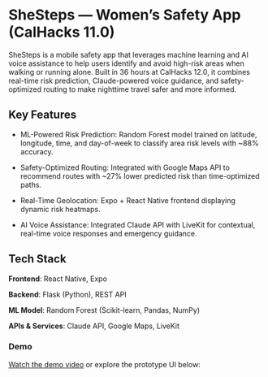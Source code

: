 # SheSteps — Women’s Safety App (CalHacks 11.0)

SheSteps is a mobile safety app that leverages machine learning and AI voice assistance to help users identify and avoid high-risk areas when walking or running alone. Built in 36 hours at CalHacks 12.0, it combines real-time risk prediction, Claude-powered voice guidance, and safety-optimized routing to make nighttime travel safer and more informed.

## Key Features

- ML-Powered Risk Prediction: Random Forest model trained on latitude, longitude, time, and day-of-week to classify area risk levels with ~88% accuracy.

- Safety-Optimized Routing: Integrated with Google Maps API to recommend routes with ~27% lower predicted risk than time-optimized paths.

- Real-Time Geolocation: Expo + React Native frontend displaying dynamic risk heatmaps.

- AI Voice Assistance: Integrated Claude API with LiveKit for contextual, real-time voice responses and emergency guidance.

## Tech Stack

**Frontend**: React Native, Expo

**Backend**: Flask (Python), REST API

**ML Model**: Random Forest (Scikit-learn, Pandas, NumPy)

**APIs & Services**: Claude API, Google Maps, LiveKit

### Demo
[Watch the demo video](<youtube.com/watch?reload=9&v=ow_1uuKUysY&t=3s>) or explore the prototype UI below:


